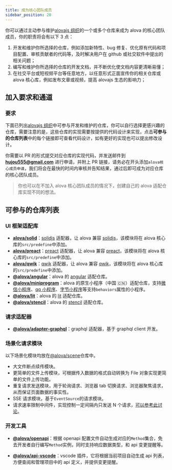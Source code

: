 ```yaml
---
title: 成为核心团队成员
sidebar_position: 20
---
```


你可以通过主动参与维护[alovajs 组织](https://github.com/alovajs)的一个或多个仓库来成为 alova 的核心团队成员，你的职责将会有以下 3 点：

1. 开发和维护你所选择的仓库，例如添加新特性、bug 修复、优化原有代码和项目配置、审核贡献者的代码等，及时解决用户在 github 或社交软件中提出的相关问题；
2. 编写和维护你所选择的仓库的开发文档，并不断优化使文档内容更清晰易懂；
3. 在社交平台或短视频平台等任意地方，以任意形式正面宣传你的相关仓库或 alova 核心库，例如发布文章或视频，提高 alovajs 生态的影响力；

## 加入要求和通道

### 要求

下面已列出[alovajs 组织](https://github.com/alovajs)中可参与开发和维护的仓库，你可以自行选择更感兴趣的仓库，需要注意的是，这些仓库的实现需要按提供的代码设计来实现，点击**可参与的仓库列表**中的每个链接即可查看代码设计，如有更好的实现也可以提出修改设计。

你需要以 PR 的形式提交对应仓库的实现代码，并发送邮件到 **hujou555@gmail.com** 进行申请，并附上 PR 链接，请务必在开头添加`alova核心成员申请`，我们将会在最快的时间内审核并告知结果，通过后即可成为对应仓库的核心团队成员。

> 你也可以在不加入 alova 核心团队成员的情况下，创建自己的 alova 适配仓库实现不同的想法。

## 可参与的仓库列表

### UI 框架适配库

- [**alova/solid**](https://github.com/alovajs/alova/tree/main/src/predefine)：[solidjs](https://www.solidjs.com/) 适配器，让 alova 兼容 [solidjs](https://www.solidjs.com/)，该模块将在 alova 核心库的`src/predefine`中添加。
- [**alova/preact**](https://github.com/alovajs/alova/tree/main/src/predefine)：[preact](https://preactjs.com/) 适配器，让 alova 兼容 [preact](https://preactjs.com/)，该模块将在 alova 核心库的`src/predefine`中添加。
- [**alova/qwik**](https://github.com/alovajs/alova/tree/main/src/predefine)：[qwik](https://qwik.builder.io/) 适配器，让 alova 兼容 [qwik](https://qwik.builder.io/)，该模块将在 alova 核心库的`src/predefine`中添加。
- [**@alova/angular**](https://github.com/alovajs/angular)：alova 的 [angular](https://angularjs.org/) 适配仓库。
- [**@alova/miniprogram**](https://github.com/alovajs/miniprogram)：alova 的原生小程序（中国 🇨🇳）适配仓库，支持[微信小程序](https://developers.weixin.qq.com/miniprogram/dev/framework/)、[qq 小程序](https://q.qq.com/wiki/develop/miniprogram/frame/)、[字节小程序](https://developer.open-douyin.com/docs/resource/zh-CN/mini-app/introduction/usage-guide)等支持`behaviors`属性的小程序。
- [**@alova/lit**](https://github.com/alovajs/lit)：alova 的 [lit](https://lit.dev/) 适配仓库。
- [**@alova/stencil**](https://github.com/alovajs/stencil)：alova 的 [stencil](https://stenciljs.com/) 适配仓库。

### 请求适配器

- [**@alova/adapter-graphql**](https://github.com/alovajs/adapter-graphql)：graphql 适配器，基于 graphql client 开发。

### 场景化请求模块

以下场景化模块均放在[@alova/scene](https://github.com/alovajs/scene)仓库中。

- 大文件断点续传模块。
- 更简单的文件上传模块，可根据传入数据的格式自动转换为 File 对象实现更简单的文件上传功能。
- 重复请求发送模块，用于轮询请求、浏览器 tab 切换请求、浏览器聚焦请求，从而保证页面数据的事实性。
- SSE 请求模块，基于`EventSource`的请求模块。
- 请求速率限制中间件，实现控制一定间隔内只发送 N 个请求，[可以参考此讨论](https://github.com/alovajs/alova/discussions/205)。

### 开发工具

- [**@alova/openapi**](https://github.com/alovajs/openapi)：根据 openapi 配置文件自动生成对应的`Method`集合，免去开发者自行编写`Method`实例，同时支持响应数据类型，和 api 变更提醒等。

- [**@alova/api-vscode**](https://github.com/alovajs/api-vscode)：vscode 插件，它将根据当前项目自动生成 api 列表，方便查阅和管理项目中的 api 定义，并提供变更提醒。
